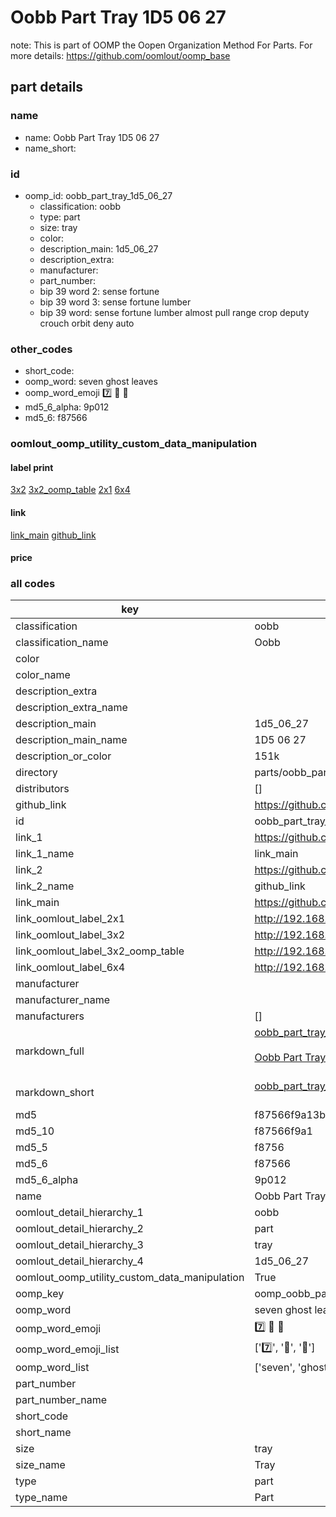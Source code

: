 # Oobb Part Tray 1D5 06 27  

note: This is part of OOMP the Oopen Organization Method For Parts. For more details: https://github.com/oomlout/oomp_base

##  part details





### name
* name: Oobb Part Tray 1D5 06 27
* name_short: 
### id
* oomp_id: oobb_part_tray_1d5_06_27
  * classification: oobb
  * type: part
  * size: tray
  * color: 
  * description_main: 1d5_06_27
  * description_extra: 
  * manufacturer: 
  * part_number: 
  * bip 39 word 2: sense fortune
  * bip 39 word 3: sense fortune lumber
  * bip 39 word: sense fortune lumber almost pull range crop deputy crouch orbit deny auto

### other_codes
* short_code: 
* oomp_word: seven ghost leaves
* oomp_word_emoji :seven: :ghost: :leaves:
* md5_6_alpha: 9p012
* md5_6: f87566






### oomlout_oomp_utility_custom_data_manipulation
#### label print
[3x2](http://192.168.1.245:1112/?label=oomp%209p012)
[3x2_oomp_table](http://192.168.1.107:1112/?label=oomp%209p012)
[2x1](http://192.168.1.242:1112/?label=oomp%209p012)
[6x4](http://192.168.1.55:1112/?label=oomp%209p012)    

#### link

[link_main](https://github.com/oomlout/oomlout_oomp_current_version_messy/tree/main/parts/oobb_part_tray_1d5_06_27) [github_link](https://github.com/oomlout/oomlout_oomp_part_src/tree/main/parts/oobb_part_tray_1d5_06_27)                             

#### price







### all codes 
| key | value |  
| --- | --- |  
| classification | oobb |  
| classification_name | Oobb |  
| color |  |  
| color_name |  |  
| description_extra |  |  
| description_extra_name |  |  
| description_main | 1d5_06_27 |  
| description_main_name | 1D5 06 27 |  
| description_or_color | 151k |  
| directory | parts/oobb_part_tray_1d5_06_27 |  
| distributors | [] |  
| github_link | https://github.com/oomlout/oomlout_oomp_part_src/tree/main/parts/oobb_part_tray_1d5_06_27 |  
| id | oobb_part_tray_1d5_06_27 |  
| link_1 | https://github.com/oomlout/oomlout_oomp_current_version_messy/tree/main/parts/oobb_part_tray_1d5_06_27 |  
| link_1_name | link_main |  
| link_2 | https://github.com/oomlout/oomlout_oomp_part_src/tree/main/parts/oobb_part_tray_1d5_06_27 |  
| link_2_name | github_link |  
| link_main | https://github.com/oomlout/oomlout_oomp_current_version_messy/tree/main/parts/oobb_part_tray_1d5_06_27 |  
| link_oomlout_label_2x1 | http://192.168.1.242:1112/?label=oomp%209p012 |  
| link_oomlout_label_3x2 | http://192.168.1.245:1112/?label=oomp%209p012 |  
| link_oomlout_label_3x2_oomp_table | http://192.168.1.107:1112/?label=oomp%209p012 |  
| link_oomlout_label_6x4 | http://192.168.1.55:1112/?label=oomp%209p012 |  
| manufacturer |  |  
| manufacturer_name |  |  
| manufacturers | [] |  
| markdown_full | [oobb_part_tray_1d5_06_27](https://github.com/oomlout/oomlout_oomp_current_version_messy/tree/main/parts/oobb_part_tray_1d5_06_27)<br>[](https://github.com/oomlout/oomlout_oomp_current_version_messy/tree/main/parts/oobb_part_tray_1d5_06_27)<br>[Oobb Part Tray 1D5 06 27](https://github.com/oomlout/oomlout_oomp_current_version_messy/tree/main/parts/oobb_part_tray_1d5_06_27)<br><br> |  
| markdown_short | [oobb_part_tray_1d5_06_27](https://github.com/oomlout/oomlout_oomp_current_version_messy/tree/main/parts/oobb_part_tray_1d5_06_27)<br><br> |  
| md5 | f87566f9a13b467ec756a06d09d6e61e |  
| md5_10 | f87566f9a1 |  
| md5_5 | f8756 |  
| md5_6 | f87566 |  
| md5_6_alpha | 9p012 |  
| name | Oobb Part Tray 1D5 06 27 |  
| oomlout_detail_hierarchy_1 | oobb |  
| oomlout_detail_hierarchy_2 | part |  
| oomlout_detail_hierarchy_3 | tray |  
| oomlout_detail_hierarchy_4 | 1d5_06_27 |  
| oomlout_oomp_utility_custom_data_manipulation | True |  
| oomp_key | oomp_oobb_part_tray_1d5_06_27 |  
| oomp_word | seven ghost leaves |  
| oomp_word_emoji | :seven: :ghost: :leaves: |  
| oomp_word_emoji_list | [':seven:', ':ghost:', ':leaves:'] |  
| oomp_word_list | ['seven', 'ghost', 'leaves'] |  
| part_number |  |  
| part_number_name |  |  
| short_code |  |  
| short_name |  |  
| size | tray |  
| size_name | Tray |  
| type | part |  
| type_name | Part |  
